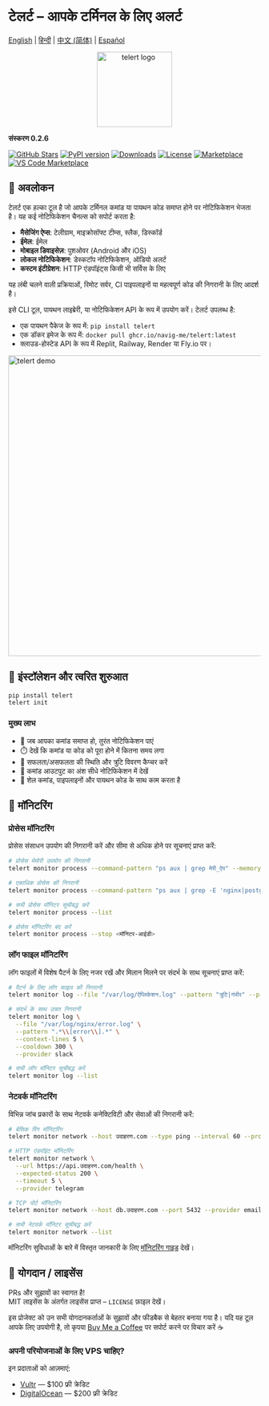 
# टेलर्ट – आपके टर्मिनल के लिए अलर्ट

[English](README.md) | [हिन्दी](README.hi.md) | [中文 (简体)](README.zh-CN.md) | [Español](README.es.md)

<p align="center">
  <img src="https://github.com/navig-me/telert/raw/main/telert.png" alt="telert logo" width="150">
</p>

**संस्करण 0.2.6**

[![GitHub Stars](https://img.shields.io/github/stars/navig-me/telert?style=social)](https://github.com/navig-me/telert/stargazers)
[![PyPI version](https://img.shields.io/pypi/v/telert)](https://pypi.org/project/telert/)
[![Downloads](https://static.pepy.tech/personalized-badge/telert?period=month&units=international_system&left_color=grey&right_color=blue&left_text=downloads)](https://pepy.tech/project/telert)
[![License](https://img.shields.io/github/license/navig-me/telert)](https://github.com/navig-me/telert/blob/main/docs/LICENSE)
[![Marketplace](https://img.shields.io/badge/GitHub%20Marketplace-Use%20this%20Action-blue?logo=github)](https://github.com/marketplace/actions/telert-run)
[![VS Code Marketplace](https://vsmarketplacebadges.dev/version/Navig.telert-vscode.svg?subject=VS%20Code%20Marketplace&style=flat-square)](https://marketplace.visualstudio.com/items?itemName=Navig.telert-vscode)

## 📱 अवलोकन

टेलर्ट एक हल्का टूल है जो आपके टर्मिनल कमांड या पायथन कोड समाप्त होने पर नोटिफिकेशन भेजता है। यह कई नोटिफिकेशन चैनल्स को सपोर्ट करता है:

- **मैसेजिंग ऐप्स**: टेलीग्राम, माइक्रोसॉफ्ट टीम्स, स्लैक, डिस्कॉर्ड
- **ईमेल**: ईमेल
- **मोबाइल डिवाइसेज़**: पुशओवर (Android और iOS)
- **लोकल नोटिफिकेशन**: डेस्कटॉप नोटिफिकेशन, ऑडियो अलर्ट
- **कस्टम इंटीग्रेशन**: HTTP एंडपॉइंट्स किसी भी सर्विस के लिए

यह लंबी चलने वाली प्रक्रियाओं, रिमोट सर्वर, CI पाइपलाइनों या महत्वपूर्ण कोड की निगरानी के लिए आदर्श है।

इसे CLI टूल, पायथन लाइब्रेरी, या नोटिफिकेशन API के रूप में उपयोग करें। टेलर्ट उपलब्ध है:
- एक पायथन पैकेज के रूप में: `pip install telert`
- एक डॉकर इमेज के रूप में: `docker pull ghcr.io/navig-me/telert:latest`
- क्लाउड-होस्टेड API के रूप में Replit, Railway, Render या Fly.io पर।

<img src="https://github.com/navig-me/telert/raw/main/docs/telert-demo.svg" alt="telert demo" width="600">

## 🚀 इंस्टॉलेशन और त्वरित शुरुआत

```bash
pip install telert
telert init
```

### मुख्य लाभ

- 📱 जब आपका कमांड समाप्त हो, तुरंत नोटिफिकेशन पाएं
- ⏱️ देखें कि कमांड या कोड को पूरा होने में कितना समय लगा
- 🚦 सफलता/असफलता की स्थिति और त्रुटि विवरण कैप्चर करें
- 📃 कमांड आउटपुट का अंश सीधे नोटिफिकेशन में देखें
- 🔄 शेल कमांड, पाइपलाइनों और पायथन कोड के साथ काम करता है


## 🚦 मॉनिटरिंग

### प्रोसेस मॉनिटरिंग

प्रोसेस संसाधन उपयोग की निगरानी करें और सीमा से अधिक होने पर सूचनाएं प्राप्त करें:

```bash
# प्रोसेस मेमोरी उपयोग की निगरानी
telert monitor process --command-pattern "ps aux | grep मेरी_ऐप" --memory-threshold 2G

# एकाधिक प्रोसेस की निगरानी
telert monitor process --command-pattern "ps aux | grep -E 'nginx|postgres'" --cpu-threshold 80

# सभी प्रोसेस मॉनिटर सूचीबद्ध करें
telert monitor process --list

# प्रोसेस मॉनिटरिंग बंद करें
telert monitor process --stop <मॉनिटर-आईडी>
```

### लॉग फाइल मॉनिटरिंग

लॉग फाइलों में विशेष पैटर्न के लिए नजर रखें और मिलान मिलने पर संदर्भ के साथ सूचनाएं प्राप्त करें:

```bash
# पैटर्न के लिए लॉग फाइल की निगरानी
telert monitor log --file "/var/log/ऐप्लिकेशन.log" --pattern "त्रुटि|गंभीर" --provider telegram

# संदर्भ के साथ उन्नत निगरानी
telert monitor log \
  --file "/var/log/nginx/error.log" \
  --pattern ".*\\[error\\].*" \
  --context-lines 5 \
  --cooldown 300 \
  --provider slack

# सभी लॉग मॉनिटर सूचीबद्ध करें
telert monitor log --list
```

### नेटवर्क मॉनिटरिंग

विभिन्न जांच प्रकारों के साथ नेटवर्क कनेक्टिविटी और सेवाओं की निगरानी करें:

```bash
# बेसिक पिंग मॉनिटरिंग
telert monitor network --host उदाहरण.com --type ping --interval 60 --provider slack

# HTTP एंडपॉइंट मॉनिटरिंग
telert monitor network \
  --url https://api.उदाहरण.com/health \
  --expected-status 200 \
  --timeout 5 \
  --provider telegram

# TCP पोर्ट मॉनिटरिंग
telert monitor network --host db.उदाहरण.com --port 5432 --provider email

# सभी नेटवर्क मॉनिटर सूचीबद्ध करें
telert monitor network --list
```

मॉनिटरिंग सुविधाओं के बारे में विस्तृत जानकारी के लिए [मॉनिटरिंग गाइड](https://github.com/navig-me/telert/blob/main/docs/MONITORING.md) देखें।

## 🤝 योगदान / लाइसेंस

PRs और सुझावों का स्वागत है!  
MIT लाइसेंस के अंतर्गत लाइसेंस प्राप्त – `LICENSE` फ़ाइल देखें।

इस प्रोजेक्ट को उन सभी योगदानकर्ताओं के सुझावों और फीडबैक से बेहतर बनाया गया है। यदि यह टूल आपके लिए उपयोगी है, तो कृपया [Buy Me a Coffee](https://www.buymeacoffee.com/mihirk) पर सपोर्ट करने पर विचार करें ☕

### अपनी परियोजनाओं के लिए VPS चाहिए?

इन प्रदाताओं को आज़माएं:

- [Vultr](https://www.vultr.com/?ref=9752934-9J) — $100 फ्री क्रेडिट
- [DigitalOcean](https://m.do.co/c/cdf2b5a182f2) — $200 फ्री क्रेडिट
